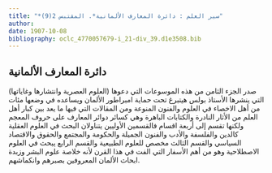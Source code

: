 ```yaml
---
title: "*سير العلم : دائرة المعارف الألمانية*. المقتبس 2(9)"
author: 
date: 1907-10-08
bibliography: oclc_4770057679-i_21-div_39.d1e3508.bib
---
```




##  دائرة المعارف الألمانية 


 صدر الجزء الثامن من هذه الموسوعات التي دعوها (العلوم العصرية وانتشارها وغاياتها) التي ينشرها الأستاذ بولس هيتبرغ تحت حماية امبراطور الألمان ويساعده في وضعها مئات من أهل الاخصاء في العلوم والفنون المنوعة ومن المقالات التي فيها ما يعد بين كبار أهل العلم من الأثار النادرة والكتابات الباهرة وهي كسائر دوائر المعارف على حروف المعجم ولكنها تقسم إلى  أربعة  اقسام فالقسمين الأوليين يتناولان البحث في العلوم العقلية كالدين والفلسفة والأدب   والفنون الجميلة والحكومة والمجتمع والحقوق والاقتصاد السياسي والقسم الثالث مخصص للعلوم الطبيعية والقسم الرابع يبحث في العلوم الاصطلاحية وهو من أهم الأسفار التي الفت في هذا القرن لأنه خلاصة علوم البشر وزبدة ابحاث الألمان المعروفين بصبرهم وانكماشهم. 
